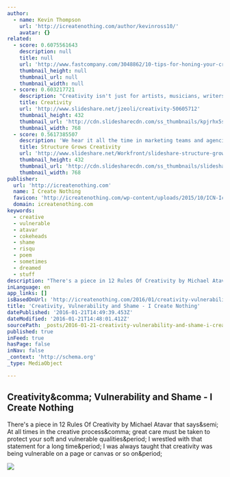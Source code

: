 ```yaml
---
author:
  - name: Kevin Thompson
    url: 'http://icreatenothing.com/author/kevinross10/'
    avatar: {}
related:
  - score: 0.6075561643
    description: null
    title: null
    url: 'http://www.fastcompany.com/3048862/10-tips-for-honing-your-creativity-every-day'
    thumbnail_height: null
    thumbnail_url: null
    thumbnail_width: null
  - score: 0.603217721
    description: "Creativity isn't just for artists, musicians, writers, and designers. We all have the ability to be excellent creative thinkers. - https://www.milestechnologi..."
    title: Creativity
    url: 'http://www.slideshare.net/jzeoli/creativity-50605712'
    thumbnail_height: 432
    thumbnail_url: 'http://cdn.slidesharecdn.com/ss_thumbnails/kpjrhx5stgaqoaesnh7r-signature-3f945d39ba23dd9cfcfd3fee5874bd5293c55aa2180b30512d3379a1f65479ee-poli-150716175148-lva1-app6892-thumbnail-4.jpg?cb=1438021298'
    thumbnail_width: 768
  - score: 0.5617385507
    description: 'We hear it all the time in marketing teams and agencies, but is it really true? Are creativity and structure really mortal enemies? Eleven marketing thought l...'
    title: Structure Grows Creativity
    url: 'http://www.slideshare.net/Workfront/slideshare-structure-grows-creativity-final'
    thumbnail_height: 432
    thumbnail_url: 'http://cdn.slidesharecdn.com/ss_thumbnails/slideshare-structuregrowscreativityfinal-150722203605-lva1-app6891-thumbnail-4.jpg?cb=1438290547'
    thumbnail_width: 768
publisher:
  url: 'http://icreatenothing.com'
  name: I Create Nothing
  favicon: 'http://icreatenothing.com/wp-content/uploads/2015/10/ICN-Icon-180.png'
  domain: icreatenothing.com
keywords:
  - creative
  - vulnerable
  - atavar
  - cokeheads
  - shame
  - risqu
  - poem
  - sometimes
  - dreamed
  - stuff
description: "There's a piece in 12 Rules Of Creativity by Michael Atavar that says; At all times in the creative process, great care must be taken to protect your soft and vulnerable qualities. I wrestled with that statement for a long time. I was always taught that creativity was being vulnerable on a page or canvas or so on."
inLanguage: en
app_links: []
isBasedOnUrl: 'http://icreatenothing.com/2016/01/creativity-vulnerability-and-shame/'
title: 'Creativity, Vulnerability and Shame - I Create Nothing'
datePublished: '2016-01-21T14:49:39.453Z'
dateModified: '2016-01-21T14:48:01.412Z'
sourcePath: _posts/2016-01-21-creativity-vulnerability-and-shame-i-create-nothing.md
published: true
inFeed: true
hasPage: false
inNav: false
_context: 'http://schema.org'
_type: MediaObject

---
```

<article style=""><h1>Creativity&amp;comma; Vulnerability and Shame - I Create Nothing</h1><p>There's a piece in 12 Rules Of Creativity by Michael Atavar that says&amp;semi; At all times in the creative process&amp;comma; great care must be taken to protect your soft and vulnerable qualities&amp;period; I wrestled with that statement for a long time&amp;period; I was always taught that creativity was being vulnerable on a page or canvas or so on&amp;period;</p><img src="http://icreatenothing.com/wp-content/uploads/2016/01/DSC_0097-copy.jpg" /></article>